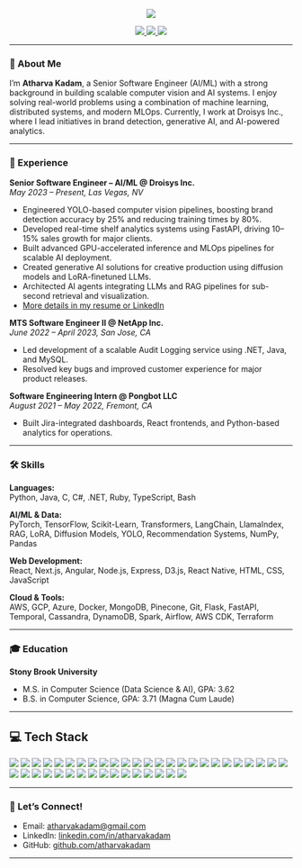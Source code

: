 <!-- Banner -->
<p align="center">
  <img src="https://capsule-render.vercel.app/api?type=waving&color=0:0061ff,100:60efff&height=200&section=header&text=Hey!%20I'm%20Atharva%20Kadam&fontSize=38&fontAlignY=40&desc=Senior%20Software%20Engineer%20-%20AI/ML%20|%20Ex-NetApp%20|%20Data%20Engineering%20&descSize=22&descAlignY=60" />
</p>

<p align="center">
  <a href="mailto:atharvakadam@gmail.com">
    <img src="https://img.shields.io/badge/email-atharvakadam@gmail.com-blue?style=flat-square&logo=gmail" />
  </a>
  <a href="https://linkedin.com/in/atharvakadam/">
    <img src="https://img.shields.io/badge/linkedin-atharvakadam-blue?style=flat-square&logo=linkedin" />
  </a>
  <a href="https://github.com/atharvakadam">
    <img src="https://img.shields.io/badge/github-atharvakadam-black?style=flat-square&logo=github" />
  </a>
</p>

---

### 👋 About Me

I’m **Atharva Kadam**, a Senior Software Engineer (AI/ML) with a strong background in building scalable computer vision and AI systems. I enjoy solving real-world problems using a combination of machine learning, distributed systems, and modern MLOps. Currently, I work at Droisys Inc., where I lead initiatives in brand detection, generative AI, and AI-powered analytics.

---

### 🚀 Experience

**Senior Software Engineer – AI/ML @ Droisys Inc.**  
*May 2023 – Present, Las Vegas, NV*

- Engineered YOLO-based computer vision pipelines, boosting brand detection accuracy by 25% and reducing training times by 80%.
- Developed real-time shelf analytics systems using FastAPI, driving 10–15% sales growth for major clients.
- Built advanced GPU-accelerated inference and MLOps pipelines for scalable AI deployment.
- Created generative AI solutions for creative production using diffusion models and LoRA-finetuned LLMs.
- Architected AI agents integrating LLMs and RAG pipelines for sub-second retrieval and visualization.
- [More details in my resume or LinkedIn](https://linkedin.com/in/atharvakadam/)

**MTS Software Engineer II @ NetApp Inc.**  
*June 2022 – April 2023, San Jose, CA*
- Led development of a scalable Audit Logging service using .NET, Java, and MySQL.
- Resolved key bugs and improved customer experience for major product releases.

**Software Engineering Intern @ Pongbot LLC**  
*August 2021 – May 2022, Fremont, CA*
- Built Jira-integrated dashboards, React frontends, and Python-based analytics for operations.

---

### 🛠️ Skills

**Languages:**  
Python, Java, C, C#, .NET, Ruby, TypeScript, Bash

**AI/ML & Data:**  
PyTorch, TensorFlow, Scikit-Learn, Transformers, LangChain, LlamaIndex, RAG, LoRA, Diffusion Models, YOLO, Recommendation Systems, NumPy, Pandas

**Web Development:**  
React, Next.js, Angular, Node.js, Express, D3.js, React Native, HTML, CSS, JavaScript

**Cloud & Tools:**  
AWS, GCP, Azure, Docker, MongoDB, Pinecone, Git, Flask, FastAPI, Temporal, Cassandra, DynamoDB, Spark, Airflow, AWS CDK, Terraform

---

### 🎓 Education

**Stony Brook University**  
- M.S. in Computer Science (Data Science & AI), GPA: 3.62  
- B.S. in Computer Science, GPA: 3.71 (Magna Cum Laude)

---

## 💻 Tech Stack

<p align="left">
  <!-- Languages -->
  <img src="https://img.shields.io/badge/Python-3776AB?style=for-the-badge&logo=python&logoColor=white"/>
  <img src="https://img.shields.io/badge/Java-007396?style=for-the-badge&logo=java&logoColor=white"/>
  <img src="https://img.shields.io/badge/C-00599C?style=for-the-badge&logo=c&logoColor=white"/>
  <img src="https://img.shields.io/badge/C%23-239120?style=for-the-badge&logo=c-sharp&logoColor=white"/>
  <img src="https://img.shields.io/badge/TypeScript-3178C6?style=for-the-badge&logo=typescript&logoColor=white"/>
  <img src="https://img.shields.io/badge/Bash-4EAA25?style=for-the-badge&logo=gnubash&logoColor=white"/>
  
  <!-- Web Dev -->
  <img src="https://img.shields.io/badge/HTML5-E34F26?style=for-the-badge&logo=html5&logoColor=white"/>
  <img src="https://img.shields.io/badge/CSS3-1572B6?style=for-the-badge&logo=css3&logoColor=white"/>
  <img src="https://img.shields.io/badge/JavaScript-F7DF1E?style=for-the-badge&logo=javascript&logoColor=black"/>
  <img src="https://img.shields.io/badge/React-61DAFB?style=for-the-badge&logo=react&logoColor=black"/>
  <img src="https://img.shields.io/badge/Next.js-000000?style=for-the-badge&logo=nextdotjs&logoColor=white"/>
  <img src="https://img.shields.io/badge/Node.js-339933?style=for-the-badge&logo=nodedotjs&logoColor=white"/>
  <img src="https://img.shields.io/badge/Express.js-000000?style=for-the-badge&logo=express&logoColor=white"/>
  <img src="https://img.shields.io/badge/D3.js-F9A03C?style=for-the-badge&logo=d3.js&logoColor=black"/>
  <img src="https://img.shields.io/badge/React%20Native-20232A?style=for-the-badge&logo=react&logoColor=61DAFB"/>

  <!-- AI/ML -->
  <img src="https://img.shields.io/badge/PyTorch-EE4C2C?style=for-the-badge&logo=pytorch&logoColor=white"/>
  <img src="https://img.shields.io/badge/TensorFlow-FF6F00?style=for-the-badge&logo=tensorflow&logoColor=white"/>
  <img src="https://img.shields.io/badge/Scikit--Learn-F7931E?style=for-the-badge&logo=scikit-learn&logoColor=white"/>
  <img src="https://img.shields.io/badge/HuggingFace-FCC624?style=for-the-badge&logo=huggingface&logoColor=black"/>
  <img src="https://img.shields.io/badge/YOLO-00FFFF?style=for-the-badge&logo=YOLO&logoColor=black"/>
  <img src="https://img.shields.io/badge/LangChain-2ECC40?style=for-the-badge&logo=langchain&logoColor=white"/>
  <img src="https://img.shields.io/badge/LlamaIndex-000000?style=for-the-badge"/>
  <img src="https://img.shields.io/badge/OpenAI-412991?style=for-the-badge&logo=openai&logoColor=white"/>
  <img src="https://img.shields.io/badge/NumPy-013243?style=for-the-badge&logo=numpy&logoColor=white"/>
  <img src="https://img.shields.io/badge/Pandas-150458?style=for-the-badge&logo=pandas&logoColor=white"/>

  <!-- Databases -->
  <img src="https://img.shields.io/badge/MongoDB-47A248?style=for-the-badge&logo=mongodb&logoColor=white"/>
  <img src="https://img.shields.io/badge/MySQL-4479A1?style=for-the-badge&logo=mysql&logoColor=white"/>
  <img src="https://img.shields.io/badge/DynamoDB-4053D6?style=for-the-badge&logo=amazondynamodb&logoColor=white"/>
  <img src="https://img.shields.io/badge/Cassandra-1287B1?style=for-the-badge&logo=apachecassandra&logoColor=white"/>
  <img src="https://img.shields.io/badge/Pinecone-0000FF?style=for-the-badge"/>

  <!-- Cloud & Tools -->
  <img src="https://img.shields.io/badge/AWS-232F3E?style=for-the-badge&logo=amazonaws&logoColor=white"/>
  <img src="https://img.shields.io/badge/GCP-4285F4?style=for-the-badge&logo=googlecloud&logoColor=white"/>
  <img src="https://img.shields.io/badge/Azure-0078D4?style=for-the-badge&logo=microsoftazure&logoColor=white"/>
  <img src="https://img.shields.io/badge/Docker-2496ED?style=for-the-badge&logo=docker&logoColor=white"/>
  <img src="https://img.shields.io/badge/Git-F05032?style=for-the-badge&logo=git&logoColor=white"/>
  <img src="https://img.shields.io/badge/FastAPI-009688?style=for-the-badge&logo=fastapi&logoColor=white"/>
  <img src="https://img.shields.io/badge/Flask-000000?style=for-the-badge&logo=flask&logoColor=white"/>
  <img src="https://img.shields.io/badge/Spark-E25A1C?style=for-the-badge&logo=apachespark&logoColor=white"/>
  <img src="https://img.shields.io/badge/Airflow-017CEE?style=for-the-badge&logo=apacheairflow&logoColor=white"/>
  <img src="https://img.shields.io/badge/Terraform-7B42BC?style=for-the-badge&logo=terraform&logoColor=white"/>
  <img src="https://img.shields.io/badge/CDK-228B22?style=for-the-badge"/>
</p>

---

### 🤝 Let’s Connect!

- Email: [atharvakadam@gmail.com](mailto:atharvakadam@gmail.com)
- LinkedIn: [linkedin.com/in/atharvakadam](https://linkedin.com/in/atharvakadam/)
- GitHub: [github.com/atharvakadam](https://github.com/atharvakadam)

---

<!-- Feel free to add fun facts, blog links, or side projects below! -->

